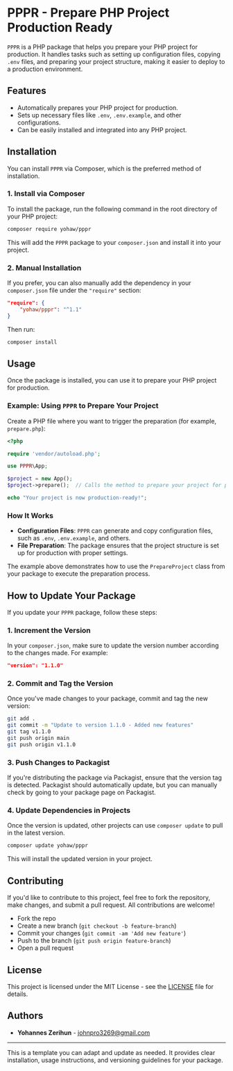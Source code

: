# PPPR - Prepare PHP Project Production Ready

`PPPR` is a PHP package that helps you prepare your PHP project for production. It handles tasks such as setting up configuration files, copying `.env` files, and preparing your project structure, making it easier to deploy to a production environment.

## Features

- Automatically prepares your PHP project for production.
- Sets up necessary files like `.env`, `.env.example`, and other configurations.
- Can be easily installed and integrated into any PHP project.

## Installation

You can install `PPPR` via Composer, which is the preferred method of installation.

### 1. Install via Composer

To install the package, run the following command in the root directory of your PHP project:

```bash
composer require yohaw/pppr
```

This will add the `PPPR` package to your `composer.json` and install it into your project.

### 2. Manual Installation

If you prefer, you can also manually add the dependency in your `composer.json` file under the `"require"` section:

```json
"require": {
    "yohaw/pppr": "^1.1"
}
```

Then run:

```bash
composer install
```

## Usage

Once the package is installed, you can use it to prepare your PHP project for production.

### Example: Using `PPPR` to Prepare Your Project

Create a PHP file where you want to trigger the preparation (for example, `prepare.php`):

```php
<?php

require 'vendor/autoload.php';

use PPPR\App;

$project = new App();
$project->prepare();  // Calls the method to prepare your project for production

echo "Your project is now production-ready!";
```

### How It Works

- **Configuration Files**: `PPPR` can generate and copy configuration files, such as `.env`, `.env.example`, and others.
- **File Preparation**: The package ensures that the project structure is set up for production with proper settings.

The example above demonstrates how to use the `PrepareProject` class from your package to execute the preparation process.

## How to Update Your Package

If you update your `PPPR` package, follow these steps:

### 1. Increment the Version

In your `composer.json`, make sure to update the version number according to the changes made. For example:

```json
"version": "1.1.0"
```

### 2. Commit and Tag the Version

Once you've made changes to your package, commit and tag the new version:

```bash
git add .
git commit -m "Update to version 1.1.0 - Added new features"
git tag v1.1.0
git push origin main
git push origin v1.1.0
```

### 3. Push Changes to Packagist

If you're distributing the package via Packagist, ensure that the version tag is detected. Packagist should automatically update, but you can manually check by going to your package page on Packagist.

### 4. Update Dependencies in Projects

Once the version is updated, other projects can use `composer update` to pull in the latest version.

```bash
composer update yohaw/pppr
```

This will install the updated version in your project.

## Contributing

If you'd like to contribute to this project, feel free to fork the repository, make changes, and submit a pull request. All contributions are welcome!

- Fork the repo
- Create a new branch (`git checkout -b feature-branch`)
- Commit your changes (`git commit -am 'Add new feature'`)
- Push to the branch (`git push origin feature-branch`)
- Open a pull request

## License

This project is licensed under the MIT License - see the [LICENSE](LICENSE) file for details.

## Authors

- **Yohannes Zerihun** - [johnpro3269@gmail.com](mailto:johnpro3269@gmail.com)

---

This is a template you can adapt and update as needed. It provides clear installation, usage instructions, and versioning guidelines for your package.